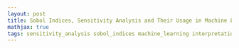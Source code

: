 ```yaml
---
layout: post
title: Sobol Indices, Sensitivity Analysis and Their Usage in Machine Learning
mathjax: true
tags: sensitivity_analysis sobol_indices machine_learning interpretation
---
```


